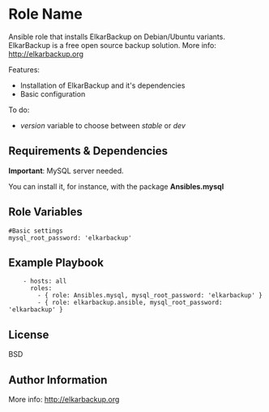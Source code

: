 Role Name
========

Ansible role that installs ElkarBackup on Debian/Ubuntu variants. ElkarBackup is a free open source backup solution. More info: http://elkarbackup.org

Features:
- Installation of ElkarBackup and it's dependencies
- Basic configuration

To do:
- _version_ variable to choose between _stable_ or _dev_

Requirements & Dependencies
------------

__Important__: MySQL server needed.

You can install it, for instance, with the package __Ansibles.mysql__


Role Variables
--------------

```
#Basic settings
mysql_root_password: 'elkarbackup'
```

Example Playbook
-------------------------

```
    - hosts: all
      roles:
        - { role: Ansibles.mysql, mysql_root_password: 'elkarbackup' }
        - { role: elkarbackup.ansible, mysql_root_password: 'elkarbackup' }
```


License
-------

BSD

Author Information
------------------

More info: http://elkarbackup.org

